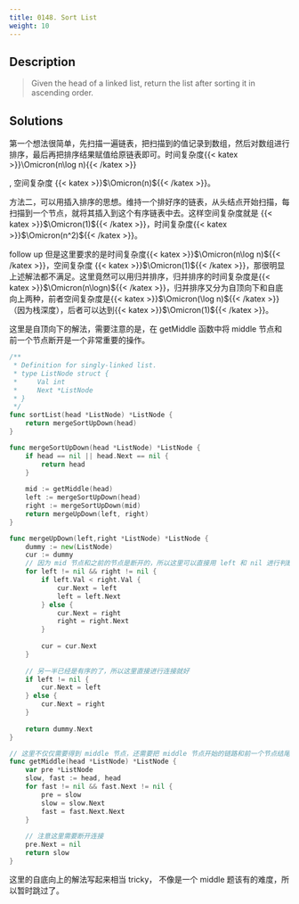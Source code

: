 ```yaml
---
title: 0148. Sort List
weight: 10
---
```


## Description
> Given the head of a linked list, return the list after sorting it in ascending order.

## Solutions


第一个想法很简单，先扫描一遍链表，把扫描到的值记录到数组，然后对数组进行排序，最后再把排序结果赋值给原链表即可。时间复杂度{{< katex >}}\Omicron(n\log n){{< /katex >}}

, 空间复杂度 {{< katex >}}$\Omicron(n)${{< /katex >}}。

方法二，可以用插入排序的思想。维持一个排好序的链表，从头结点开始扫描，每扫描到一个节点，就将其插入到这个有序链表中去。这样空间复杂度就是 {{< katex >}}$\Omicron(1)${{< /katex >}}，时间复杂度{{< katex >}}$\Omicron(n^2)${{< /katex >}}。

follow up 但是这里要求的是时间复杂度{{< katex >}}$\Omicron(n\log n)${{< /katex >}}，空间复杂度 {{< katex >}}$\Omicron(1)${{< /katex >}}，那很明显上述解法都不满足。这里竟然可以用归并排序，归并排序的时间复杂度是{{< katex >}}$\Omicron(n\logn)${{< /katex >}}，归并排序又分为自顶向下和自底向上两种，前者空间复杂度是{{< katex >}}$\Omicron(\log n)${{< /katex >}}（因为栈深度），后者可以达到{{< katex >}}$\Omicron(1)${{< /katex >}}。

这里是自顶向下的解法，需要注意的是，在 getMiddle 函数中将 middle 节点和前一个节点断开是一个非常重要的操作。
```go
/**
 * Definition for singly-linked list.
 * type ListNode struct {
 *     Val int
 *     Next *ListNode
 * }
 */
func sortList(head *ListNode) *ListNode {
    return mergeSortUpDown(head)
}

func mergeSortUpDown(head *ListNode) *ListNode {
    if head == nil || head.Next == nil {
        return head
    }
    
    mid := getMiddle(head)
    left := mergeSortUpDown(head)
    right := mergeSortUpDown(mid)
    return mergeUpDown(left, right)
}

func mergeUpDown(left,right *ListNode) *ListNode {
    dummy := new(ListNode)
    cur := dummy
    // 因为 mid 节点和之前的节点是断开的，所以这里可以直接用 left 和 nil 进行判断
    for left != nil && right != nil {
        if left.Val < right.Val {
            cur.Next = left
            left = left.Next
        } else {
            cur.Next = right
            right = right.Next
        }
        
        cur = cur.Next 
    }
    
    // 另一半已经是有序的了，所以这里直接进行连接就好
    if left != nil {
        cur.Next = left
    } else {
        cur.Next = right
    }
    
    return dummy.Next
}

// 这里不仅仅需要得到 middle 节点，还需要把 middle 节点开始的链路和前一个节点结尾的链路断开
func getMiddle(head *ListNode) *ListNode {
    var pre *ListNode
    slow, fast := head, head
    for fast != nil && fast.Next != nil {
        pre = slow
        slow = slow.Next
        fast = fast.Next.Next
    }
    
    // 注意这里需要断开连接
    pre.Next = nil
    return slow
}
```

这里的自底向上的解法写起来相当 tricky， 不像是一个 middle 题该有的难度，所以暂时跳过了。
